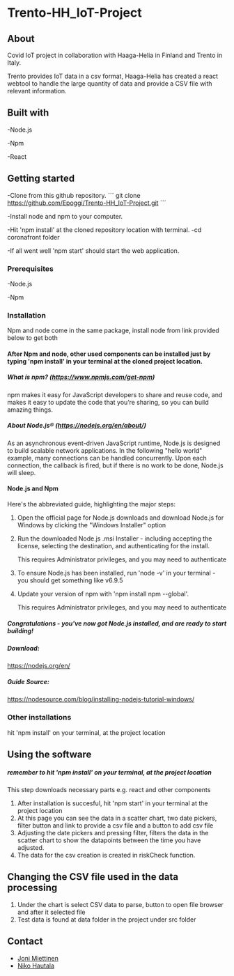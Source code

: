 # Trento-HH_IoT-Project
## About
Covid IoT project in collaboration with Haaga-Helia in Finland and Trento in Italy.

Trento provides IoT data in a csv format, Haaga-Helia has created a react webtool to handle the large quantity of data and provide a CSV file with relevant information.

## Built with
-Node.js

-Npm

-React

## Getting started
-Clone from this github repository.
 ´´´
 git clone https://github.com/Epoggi/Trento-HH_IoT-Project.git
 ´´´

-Install node and npm to your computer.

-Hit 'npm install' at the cloned repository location with terminal.
     -cd coronafront folder

-If all went well 'npm start' should start the web application.

### Prerequisites
-Node.js

-Npm

### Installation
Npm and node come in the same package, install node from link provided below to get both

#### After Npm and node, other used components can be installed just by typing 'npm install' in your terminal at the cloned project location.

##### What is npm? (https://www.npmjs.com/get-npm)
npm makes it easy for JavaScript developers to share and reuse code, and makes it easy to update the code that you’re sharing, so you can build amazing things.

##### About Node.js® (https://nodejs.org/en/about/)
As an asynchronous event-driven JavaScript runtime, Node.js is designed to build scalable network applications. In the following "hello world" example, many connections can be handled concurrently. Upon each connection, the callback is fired, but if there is no work to be done, Node.js will sleep.

#### Node.js and Npm
Here's the abbreviated guide, highlighting the major steps:

1. Open the official page for Node.js downloads and download Node.js for Windows by clicking the "Windows Installer" option
2. Run the downloaded Node.js .msi Installer - including accepting the license, selecting the destination, and authenticating for the install.
     
     This requires Administrator privileges, and you may need to authenticate
3. To ensure Node.js has been installed, run 'node -v' in your terminal - you should get something like v6.9.5
4. Update your version of npm with 'npm install npm --global'.

     This requires Administrator privileges, and you may need to authenticate
##### Congratulations - you've now got Node.js installed, and are ready to start building!

##### Download:
https://nodejs.org/en/

##### Guide Source:
https://nodesource.com/blog/installing-nodejs-tutorial-windows/

### Other installations
hit 'npm install' on your terminal, at the project location

## Using the software
##### remember to hit 'npm install' on your terminal, at the project location
This step downloads necessary parts e.g. react and other components

1. After installation is succesful, hit 'npm start' in your terminal at the project location
2. At this page you can see the data in a scatter chart, two date pickers, filter button and link to provide a csv file and a button to add csv file
3. Adjusting the date pickers and pressing filter, filters the data in the scatter chart to show the datapoints between the time you have adjusted.
4. The data for the csv creation is created in riskCheck function.

## Changing the CSV file used in the data processing
1. Under the chart is select CSV data to parse, button to open file browser and after it selected file
2. Test data is found at data folder in the project under src folder

## Contact

* []() [Joni Miettinen](https://github.com/Jonnemanni)
* []() [Niko Hautala](https://github.com/Epoggi)
